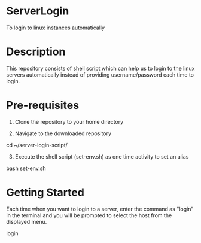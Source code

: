 # ServerLogin
To login to linux instances automatically


# Description

This repository consists of shell script which can help us to login to the linux servers automatically instead of providing username/password each time to login.

# Pre-requisites

1. Clone the repository to your home directory

2. Navigate to the downloaded repository

cd ~/server-login-script/

3. Execute the shell script (set-env.sh) as one time activity to set an alias

bash set-env.sh

# Getting Started

Each time when you want to login to a server, enter the command as "login" in the terminal and you will be prompted to select the host from the displayed menu.

login

